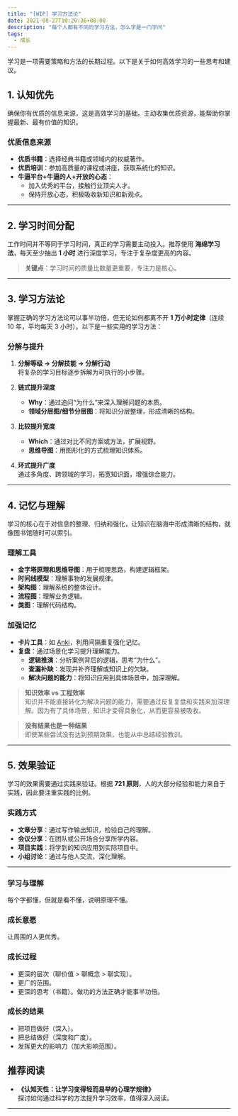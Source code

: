```yaml
---
title: "[WIP] 学习方法论"
date: 2021-08-27T10:20:36+08:00
description: "每个人都有不同的学习方法，怎么学是一门学问"
tags:
  - 成长
---
```


学习是一项需要策略和方法的长期过程。以下是关于如何高效学习的一些思考和建议。

## **1. 认知优先**

确保你有优质的信息来源，这是高效学习的基础。主动收集优质资源，能帮助你掌握最新、最有价值的知识。

### **优质信息来源**
- **优质书籍**：选择经典书籍或领域内的权威著作。
- **优质培训**：参加高质量的课程或讲座，获取系统化的知识。
- **牛逼平台+牛逼的人+开放的心态**：
  - 加入优秀的平台，接触行业顶尖人才。
  - 保持开放心态，积极吸收新知识和新观点。

---

## **2. 学习时间分配**

工作时间并不等同于学习时间，真正的学习需要主动投入。推荐使用 **海绵学习法**，每天至少抽出 **1 小时** 进行深度学习，专注于复杂度更高的内容。

> **关键点**：学习时间的质量比数量更重要，专注力是核心。

---

## **3. 学习方法论**

掌握正确的学习方法论可以事半功倍，但无论如何都离不开 **1 万小时定律**（连续 10 年，平均每天 3 小时）。以下是一些实用的学习方法：

### **分解与提升**
1. **分解等级 -> 分解技能 -> 分解行动**  
   将复杂的学习目标逐步拆解为可执行的小步骤。
   
2. **链式提升深度**  
   - **Why**：通过追问“为什么”来深入理解问题的本质。
   - **领域分层图/细节分层图**：将知识分层整理，形成清晰的结构。

3. **比较提升宽度**  
   - **Which**：通过对比不同方案或方法，扩展视野。
   - **思维导图**：用图形化的方式梳理知识体系。

4. **环式提升广度**  
   通过多角度、跨领域的学习，拓宽知识面，增强综合能力。

---

## **4. 记忆与理解**

学习的核心在于对信息的整理、归纳和强化，让知识在脑海中形成清晰的结构，就像图书馆随时可以索引。

### **理解工具**
- **金字塔原理和思维导图**：用于梳理思路，构建逻辑框架。
- **时间线模型**：理解事物的发展规律。
- **架构图**：理解系统的整体设计。
- **流程图**：理解业务逻辑。
- **类图**：理解代码结构。

### **加强记忆**
- **卡片工具**：如 [Anki](https://apps.ankiweb.net/)，利用间隔重复强化记忆。
- **复盘**：通过场景化学习提升理解能力。
  - **逻辑推演**：分析案例背后的逻辑，思考“为什么”。
  - **查漏补缺**：发现并补齐理解或知识上的欠缺。
  - **解决问题的能力**：将知识应用到具体场景中，加深理解。

> **知识效率 vs 工程效率**  
> 知识并不能直接转化为解决问题的能力，需要通过反复复盘和实践来加深理解。因为有了具体场景，知识才变得具象化，从而更容易被吸收。

> **没有结果也是一种结果**  
> 即使某些尝试没有达到预期效果，也能从中总结经验教训。

---

## **5. 效果验证**

学习的效果需要通过实践来验证。根据 **721 原则**，人的大部分经验和能力来自于实践，因此要注重实践的比例。

### **实践方式**
- **文章分享**：通过写作输出知识，检验自己的理解。
- **会议分享**：在团队或公开场合分享所学内容。
- **项目实践**：将学到的知识应用到实际项目中。
- **小组讨论**：通过与他人交流，深化理解。

---

### 学习与理解  
每个字都懂，但就是看不懂，说明原理不懂。

### 成长意愿  
让周围的人更优秀。

### 成长过程  
- 更深的层次（聊价值 > 聊概念 > 聊实现）。  
- 更广的范围。  
- 更深的思考（书籍）。做功的方法正确才能事半功倍。

### 成长的结果  
- 把项目做好（深入）。  
- 把总结做好（深度和广度）。  
- 发挥更大的影响力（加大影响范围）。

## **推荐阅读**

- **《认知天性：让学习变得轻而易举的心理学规律》**  
  探讨如何通过科学的方法提升学习效率，值得深入阅读。

---

